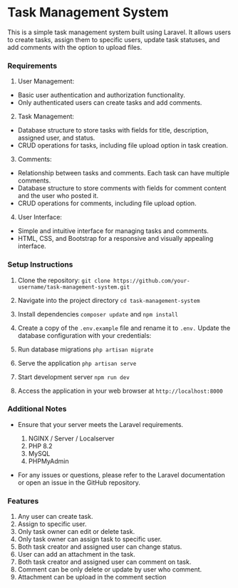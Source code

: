# Task Management System
This is a simple task management system built using Laravel. It allows users to create tasks, assign them to specific users, update task statuses, and add comments with the option to upload files.

### Requirements
1. User Management:
* Basic user authentication and authorization functionality.
* Only authenticated users can create tasks and add comments.

2. Task Management:
* Database structure to store tasks with fields for title, description, assigned user, and status.
* CRUD operations for tasks, including file upload option in task creation.

3. Comments:
* Relationship between tasks and comments. Each task can have multiple comments.
* Database structure to store comments with fields for comment content and the user who posted it.
* CRUD operations for comments, including file upload option.

4. User Interface:
* Simple and intuitive interface for managing tasks and comments.
* HTML, CSS, and Bootstrap for a responsive and visually appealing interface.

### Setup Instructions
1. Clone the repository:
`git clone https://github.com/your-username/task-management-system.git`

2. Navigate into the project directory
`cd task-management-system`

3. Install dependencies
`composer update` and `npm install`

4. Create a copy of the 
`.env.example` file and rename it to `.env.` Update the database configuration with your credentials:

5. Run database migrations
`php artisan migrate`

6. Serve the application
`php artisan serve`

7. Start development server
`npm run dev`

8. Access the application in your web browser at
`http://localhost:8000`

### Additional Notes
* Ensure that your server meets the Laravel requirements.
    1. NGINX / Server / Localserver
    2. PHP 8.2
    3. MySQL
    4. PHPMyAdmin

* For any issues or questions, please refer to the Laravel documentation or open an issue in the GitHub repository.

### Features
1. Any user can create task.
2. Assign to specific user.
3. Only task owner can edit or delete task.
4. Only task owner can assign task to specific user.
5. Both task creator and assigned user can change status.
6. User can add an attachment in the task.
7. Both task creator and assigned user can comment on task.
8. Comment can be only delete or update by user who comment.
9. Attachment can be upload in the comment section
